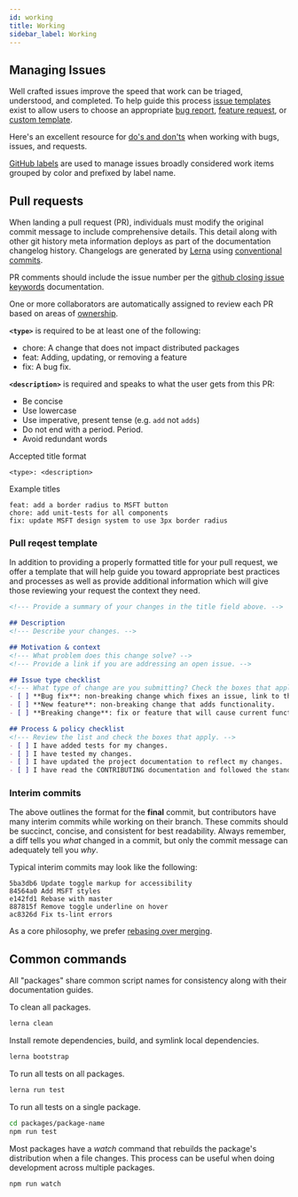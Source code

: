 ```yaml
---
id: working
title: Working
sidebar_label: Working
---
```


## Managing Issues

Well crafted issues improve the speed that work can be triaged, understood, and completed. To help guide this process [issue templates](https://github.com/Microsoft/fast-dna/tree/master/.github/ISSUE_TEMPLATE) exist to allow users to choose an appropriate [bug report](https://github.com/Microsoft/fast-dna/blob/master/.github/ISSUE_TEMPLATE/Bug_report.md), [feature request](https://github.com/Microsoft/fast-dna/blob/master/.github/ISSUE_TEMPLATE/Feature_request.md), or [custom template](https://github.com/Microsoft/fast-dna/blob/master/.github/ISSUE_TEMPLATE/Custom.md).

Here's an excellent resource for [do's and don'ts](https://hackernoon.com/45-github-issues-dos-and-donts-dfec9ab4b612) when working with bugs, issues, and requests.

[GitHub labels](https://developer.github.com/v3/issues/labels/) are used to manage issues broadly considered work items grouped by color and prefixed by label name.

## Pull requests

When landing a pull request (PR), individuals must modify the original commit message to include comprehensive details. This detail along with other git history meta information deploys as part of the documentation changelog history. Changelogs are generated by [Lerna](https://lernajs.io/) using [conventional commits](https://conventionalcommits.org/).

PR comments should include the issue number per the [github closing issue keywords](https://help.github.com/articles/closing-issues-using-keywords/) documentation.

One or more collaborators are automatically assigned to review each PR based on areas of [ownership](https://github.com/Microsoft/fast-dna/blob/master/.github/CODEOWNERS).

**`<type>`** is required to be at least one of the following:

- chore: A change that does not impact distributed packages
- feat: Adding, updating, or removing a feature
- fix: A bug fix.

**`<description>`** is required and speaks to what the user gets from this PR:

- Be concise
- Use lowercase
- Use imperative, present tense (e.g. `add` not `adds`)
- Do not end with a period. Period.
- Avoid redundant words

Accepted title format

```comment
<type>: <description>
```

Example titles

```comment
feat: add a border radius to MSFT button
chore: add unit-tests for all components
fix: update MSFT design system to use 3px border radius
```

### Pull reqest template

In addition to providing a properly formatted title for your pull request, we offer a template that will help guide you toward appropriate best practices and processes as well as provide additional information which will give those reviewing your request the context they need.

``` Markdown
<!--- Provide a summary of your changes in the title field above. -->

## Description
<!--- Describe your changes. -->

## Motivation & context
<!--- What problem does this change solve? -->
<!--- Provide a link if you are addressing an open issue. -->

## Issue type checklist
<!--- What type of change are you submitting? Check the boxes that apply: -->
- [ ] **Bug fix**: non-breaking change which fixes an issue, link to the issue above.
- [ ] **New feature**: non-breaking change that adds functionality.
- [ ] **Breaking change**: fix or feature that will cause current functionality to change.

## Process & policy checklist
<!--- Review the list and check the boxes that apply. -->
- [ ] I have added tests for my changes.
- [ ] I have tested my changes.
- [ ] I have updated the project documentation to reflect my changes.
- [ ] I have read the CONTRIBUTING documentation and followed the standards set for this project.

```

### Interim commits

The above outlines the format for the **final** commit, but contributors have many interim commits while working on their branch. These commits should be succinct, concise, and consistent for best readability. Always remember, a diff tells you _what_ changed in a commit, but only the commit message can adequately tell you _why_.

Typical interim commits may look like the following:

```terminal
5ba3db6 Update toggle markup for accessibility
84564a0 Add MSFT styles
e142fd1 Rebase with master
887815f Remove toggle underline on hover
ac8326d Fix ts-lint errors
```

As a core philosophy, we prefer [rebasing over merging](https://www.atlassian.com/git/tutorials/merging-vs-rebasing).

## Common commands

All "packages" share common script names for consistency along with their documentation guides.

To clean all packages.

```bash
lerna clean
```

Install remote dependencies, build, and symlink local dependencies.

```bash
lerna bootstrap
```

To run all tests on all packages.

```bash
lerna run test
```

To run all tests on a single package.

```bash
cd packages/package-name
npm run test
```

Most packages have a *watch* command that rebuilds the package's distribution when a file changes. This process can be useful when doing development across multiple packages.

```bash
npm run watch
```
